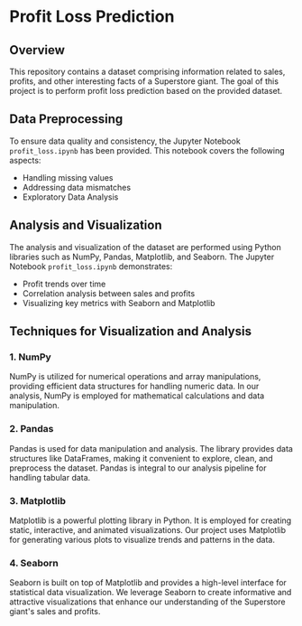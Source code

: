 # Profit Loss Prediction

## Overview

This repository contains a dataset comprising information related to sales, profits, and other interesting facts of a Superstore giant. The goal of this project is to perform profit loss prediction based on the provided dataset.

## Data Preprocessing

To ensure data quality and consistency, the Jupyter Notebook `profit_loss.ipynb` has been provided. This notebook covers the following aspects:

- Handling missing values
- Addressing data mismatches
- Exploratory Data Analysis

## Analysis and Visualization

The analysis and visualization of the dataset are performed using Python libraries such as NumPy, Pandas, Matplotlib, and Seaborn. The Jupyter Notebook `profit_loss.ipynb` demonstrates:

- Profit trends over time
- Correlation analysis between sales and profits
- Visualizing key metrics with Seaborn and Matplotlib

## Techniques for Visualization and Analysis

### 1. NumPy

NumPy is utilized for numerical operations and array manipulations, providing efficient data structures for handling numeric data. In our analysis, NumPy is employed for mathematical calculations and data manipulation.

### 2. Pandas

Pandas is used for data manipulation and analysis. The library provides data structures like DataFrames, making it convenient to explore, clean, and preprocess the dataset. Pandas is integral to our analysis pipeline for handling tabular data.

### 3. Matplotlib

Matplotlib is a powerful plotting library in Python. It is employed for creating static, interactive, and animated visualizations. Our project uses Matplotlib for generating various plots to visualize trends and patterns in the data.

### 4. Seaborn

Seaborn is built on top of Matplotlib and provides a high-level interface for statistical data visualization. We leverage Seaborn to create informative and attractive visualizations that enhance our understanding of the Superstore giant's sales and profits.
